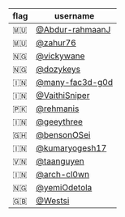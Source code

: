 | flag | username |
|---|---|
| 🇲🇺 | [@Abdur-rahmaanJ](https://github.com/Abdur-rahmaanJ) |
| 🇲🇺 | [@zahur76](https://github.com/zahur76) |
| 🇳🇬 | [@vickywane](https://github.com/vickywane) |
| 🇳🇬 | [@dozykeys](https://github.com/dozykeys) |
| 🇮🇳 | [@many-fac3d-g0d](https://github.com/many-fac3d-g0d) |
| 🇮🇳 | [@VaithiSniper](https://github.com/VaithiSniper) |
| 🇵🇰 | [@rehmanis](https://github.com/rehmanis) |
| 🇮🇳 | [@geeythree](https://github.com/geeythree) |
| 🇬🇭 | [@bensonOSei](https://github.com/bensonOSei) |
| 🇮🇳 | [@kumaryogesh17](https://github.com/kumaryogesh17) |
| 🇻🇳 | [@taanguyen](https://github.com/taanguyen) |
| 🇮🇳 | [@arch-cl0wn](https://github.com/arch-cl0wn) |
| 🇳🇬 | [@yemiOdetola](https://github.com/yemiOdetola) |
| 🇬🇧 | [@Westsi](https://github.com/Westsi) |
